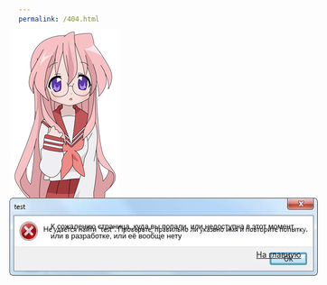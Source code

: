 ```yaml
---
permalink: /404.html
---
```


<html>
<head>
<meta charset="utf-8">
<title>404</title>
<meta name="generator" content="WYSIWYG Web Builder 17 - http://www.wysiwygwebbuilder.com">
<link href="favicon.ico" rel="shortcut icon" type="image/x-icon">
<link href="https://fonts.googleapis.com/css?family=Play&display=swap" rel="stylesheet">
<link href="/404/Безымянный_(версия_для_гитхаба).css" rel="stylesheet">
<link href="/404/404.css" rel="stylesheet">
</head>
<body>
<div id="space"><br></div>
<div id="container">
<div id="wb_Image1" style="position:absolute;left:216px;top:107px;width:189px;height:300px;z-index:0;">
<img src="/404/images/lucky_star___miyuki_takara_by_un3h_d8fuppd.png" id="Image1" alt="" width="189" height="300"></div>
<div id="wb_Image2" style="position:absolute;left:212px;top:407px;width:546px;height:131px;z-index:1;">
<img src="/404/images/x8j56qqgtt.jpg" id="Image2" alt="" width="576" height="138"></div>
<div id="wb_Shape1" style="position:absolute;left:270px;top:448px;width:473px;height:33px;z-index:2;">
<div id="Shape1"></div></div>
<div id="wb_Text1" style="position:absolute;left:285px;top:448px;width:443px;height:30px;z-index:3;">
<span style="color:#000000;font-family:Arial;font-size:13px;">К сожалению страница, куда вы попали, или недоступна в этот момент, или в разработке, или её вообще нету</span></div>
<a id="Button1" href="http://konalobostudio.github.io/" onclick="window.location.href='http://konalobostudio.neonarod.com/';return false;" style="position:absolute;left:649px;top:499px;width:94px;height:25px;z-index:4;">На главную</a>
<div id="wb_Shape2" style="position:absolute;left:698px;top:407px;width:60px;height:30px;z-index:5;">
<a href="http://konalobostudio.github.io/"><div id="Shape2"></div></a></div>
</div>
</body>
</html>
